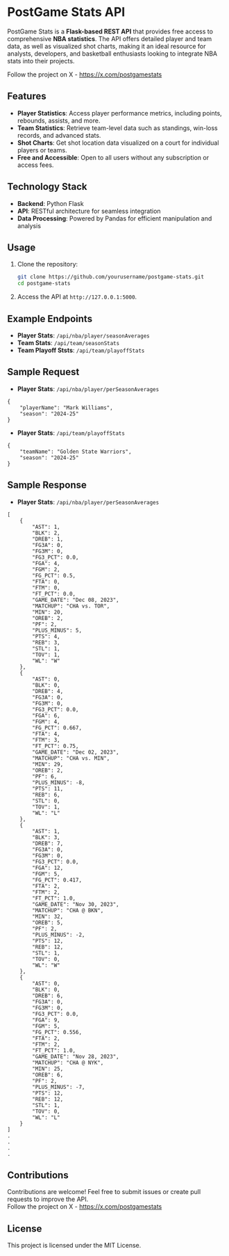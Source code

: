 
# PostGame Stats API  

PostGame Stats is a **Flask-based REST API** that provides free access to comprehensive **NBA statistics**. The API offers detailed player and team data, as well as visualized shot charts, making it an ideal resource for analysts, developers, and basketball enthusiasts looking to integrate NBA stats into their projects.  

Follow the project on X - https://x.com/postgamestats

## Features  
- **Player Statistics**: Access player performance metrics, including points, rebounds, assists, and more.  
- **Team Statistics**: Retrieve team-level data such as standings, win-loss records, and advanced stats.  
- **Shot Charts**: Get shot location data visualized on a court for individual players or teams.  
- **Free and Accessible**: Open to all users without any subscription or access fees.  

## Technology Stack  
- **Backend**: Python Flask  
- **API**: RESTful architecture for seamless integration  
- **Data Processing**: Powered by Pandas for efficient manipulation and analysis  

## Usage  
1. Clone the repository:  
   ```bash  
   git clone https://github.com/yourusername/postgame-stats.git  
   cd postgame-stats  
   ```  
4. Access the API at `http://127.0.0.1:5000`.  

## Example Endpoints  
- **Player Stats**: `/api/nba/player/seasonAverages`  
- **Team Stats**: `/api/team/seasonStats`  
- **Team Playoff Ststs**: `/api/team/playoffStats`

## Sample Request
- **Player Stats**: `/api/nba/player/perSeasonAverages`  
```
{
    "playerName": "Mark Williams",
    "season": "2024-25"
}
```
- **Player Stats**: `/api/team/playoffStats`
```
{
    "teamName": "Golden State Warriors",
    "season": "2024-25"
}
```

## Sample Response
- **Player Stats**: `/api/nba/player/perSeasonAverages`  
```
[
    {
        "AST": 1,
        "BLK": 2,
        "DREB": 1,
        "FG3A": 0,
        "FG3M": 0,
        "FG3_PCT": 0.0,
        "FGA": 4,
        "FGM": 2,
        "FG_PCT": 0.5,
        "FTA": 0,
        "FTM": 0,
        "FT_PCT": 0.0,
        "GAME_DATE": "Dec 08, 2023",
        "MATCHUP": "CHA vs. TOR",
        "MIN": 20,
        "OREB": 2,
        "PF": 2,
        "PLUS_MINUS": 5,
        "PTS": 4,
        "REB": 3,
        "STL": 1,
        "TOV": 1,
        "WL": "W"
    },
    {
        "AST": 0,
        "BLK": 0,
        "DREB": 4,
        "FG3A": 0,
        "FG3M": 0,
        "FG3_PCT": 0.0,
        "FGA": 6,
        "FGM": 4,
        "FG_PCT": 0.667,
        "FTA": 4,
        "FTM": 3,
        "FT_PCT": 0.75,
        "GAME_DATE": "Dec 02, 2023",
        "MATCHUP": "CHA vs. MIN",
        "MIN": 29,
        "OREB": 2,
        "PF": 6,
        "PLUS_MINUS": -8,
        "PTS": 11,
        "REB": 6,
        "STL": 0,
        "TOV": 1,
        "WL": "L"
    },
    {
        "AST": 1,
        "BLK": 3,
        "DREB": 7,
        "FG3A": 0,
        "FG3M": 0,
        "FG3_PCT": 0.0,
        "FGA": 12,
        "FGM": 5,
        "FG_PCT": 0.417,
        "FTA": 2,
        "FTM": 2,
        "FT_PCT": 1.0,
        "GAME_DATE": "Nov 30, 2023",
        "MATCHUP": "CHA @ BKN",
        "MIN": 32,
        "OREB": 5,
        "PF": 2,
        "PLUS_MINUS": -2,
        "PTS": 12,
        "REB": 12,
        "STL": 1,
        "TOV": 0,
        "WL": "W"
    },
    {
        "AST": 0,
        "BLK": 0,
        "DREB": 6,
        "FG3A": 0,
        "FG3M": 0,
        "FG3_PCT": 0.0,
        "FGA": 9,
        "FGM": 5,
        "FG_PCT": 0.556,
        "FTA": 2,
        "FTM": 2,
        "FT_PCT": 1.0,
        "GAME_DATE": "Nov 28, 2023",
        "MATCHUP": "CHA @ NYK",
        "MIN": 25,
        "OREB": 6,
        "PF": 2,
        "PLUS_MINUS": -7,
        "PTS": 12,
        "REB": 12,
        "STL": 1,
        "TOV": 0,
        "WL": "L"
    }
]
.
.
.
.
```

## Contributions  
Contributions are welcome! Feel free to submit issues or create pull requests to improve the API.  
Follow the project on X - https://x.com/postgamestats

## License  
This project is licensed under the MIT License.  
